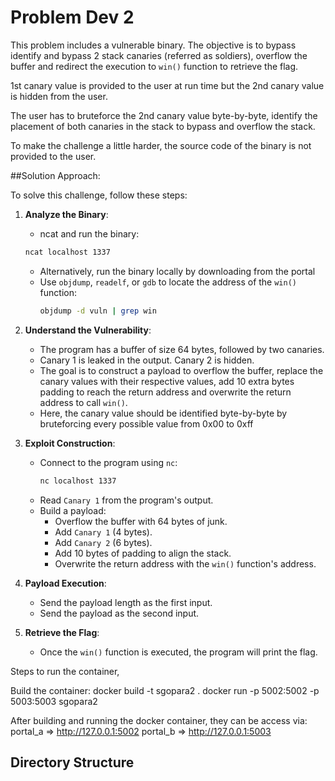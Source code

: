 # Problem Dev 2

This problem includes a vulnerable binary. The objective is to bypass identify 
and bypass 2 stack canaries (referred  as soldiers), overflow the buffer and 
redirect the execution to `win()` function to retrieve the flag.

1st canary value is provided to the user at run time but the 2nd canary value 
is hidden from the user.

The user has to bruteforce the 2nd canary value byte-by-byte, identify the 
placement of both canaries in the stack to bypass and overflow the stack.

To make the challenge a little harder, the source code of the binary is 
not provided to the user.

##Solution Approach:

To solve this challenge, follow these steps:

1. **Analyze the Binary**:
    - ncat and run the binary:
     ```bash
     ncat localhost 1337
     ```
    - Alternatively, run the binary locally by downloading from the portal
   - Use `objdump`, `readelf`, or `gdb` to locate the address of the `win()` 
     function:
     ```bash
     objdump -d vuln | grep win
     ```

2. **Understand the Vulnerability**:
   - The program has a buffer of size 64 bytes, followed by two canaries.
   - Canary 1 is leaked in the output. Canary 2 is hidden.
   - The goal is to construct a payload to overflow the buffer, replace the canary values
     with their respective values, add 10 extra bytes padding to reach the return address
     and overwrite the return address to call `win()`.
   - Here, the canary value should be identified byte-by-byte by bruteforcing every possible
     value from 0x00 to 0xff 

3. **Exploit Construction**:
   - Connect to the program using `nc`:
     ```bash
     nc localhost 1337
     ```
   - Read `Canary 1` from the program's output.
   - Build a payload:
     - Overflow the buffer with 64 bytes of junk.
     - Add `Canary 1` (4 bytes).
     - Add `Canary 2` (6 bytes).
     - Add 10 bytes of padding to align the stack.
     - Overwrite the return address with the `win()` function's address.

4. **Payload Execution**:
   - Send the payload length as the first input.
   - Send the payload as the second input.

5. **Retrieve the Flag**:
   - Once the `win()` function is executed, the program will print the flag.


Steps to run the container,

Build the container:
docker build -t sgopara2 .
docker run -p 5002:5002 -p 5003:5003 sgopara2

After building and running the docker container, they can be access via:
portal_a => http://127.0.0.1:5002
portal_b => http://127.0.0.1:5003


## Directory Structure

